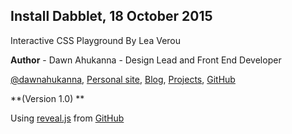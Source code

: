 ## Install Dabblet, 18 October 2015
Interactive CSS Playground By Lea Verou
  
**Author** - Dawn Ahukanna - Design Lead and Front End Developer
  
[@dawnahukanna](https://twitter.com/dawnahukanna), [Personal site](http://dahukanna.net), [Blog](http://blog.dahukanna.net), [Projects](http://projects.dahukanna.net), [GitHub]()

**(Version 1.0) **

Using [reveal.js](http://lab.hakim.se/reveal-js) from [GitHub](https://github.com/hakimel/reveal.js/)

